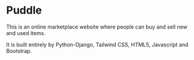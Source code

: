 # Puddle
<p>This is an online marketplace website where people can buy and sell new and used items.</p>
<p>It is built entirely by Python-Django, Tailwind CSS, HTML5, Javascript and Bootstrap.</p>

